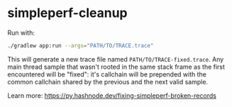 # simpleperf-cleanup

Run with:

```bash
./gradlew app:run --args="PATH/TO/TRACE.trace"
```

This will generate a new trace file named `PATH/TO/TRACE-fixed.trace`. Any main thread sample
that wasn't rooted in the same stack frame as the first encountered will be "fixed": it's
callchain will be prepended with the common callchain shared by the previous and the next valid
sample.

Learn more: https://py.hashnode.dev/fixing-simpleperf-broken-records
